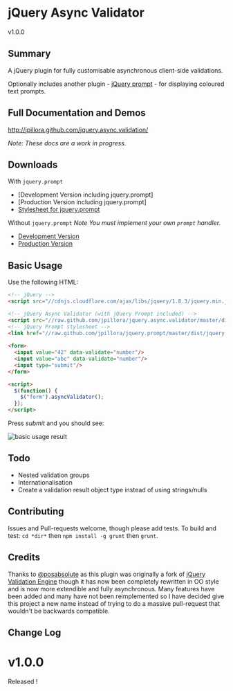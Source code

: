 jQuery Async Validator
=====
v1.0.0

Summary
---
A jQuery plugin for fully customisable asynchronous client-side validations.

Optionally includes another plugin - [jQuery prompt](http://www.github.com/jpillora/jquery.prompt/) - for displaying coloured text prompts.

Full Documentation and Demos
---
http://jpillora.github.com/jquery.async.validation/

*Note: These docs are a work in progress.*

Downloads
---

With `jquery.prompt`

* [Development Version including jquery.prompt]
* [Production Version including jquery.prompt]
* [Stylesheet for jquery.prompt]

Without `jquery.prompt`
*Note You must implement your own `prompt` handler.*

* [Development Version]
* [Production Version]

Basic Usage
---

Use the following HTML:

``` html
<!-- jQuery -->
<script src="//cdnjs.cloudflare.com/ajax/libs/jquery/1.8.3/jquery.min.js"></script>

<!-- jQuery Async Validator (with jQuery Prompt included) -->
<script src="//raw.github.com/jpillora/jquery.async.validator/master/dist/jquery.async.validator.prompt.min.js"></script>
<!-- jQuery Prompt stylesheet -->
<link href="//raw.github.com/jpillora/jquery.prompt/master/dist/jquery.prompt.css" rel="stylesheet" type="text/css" >
 
<form>
  <input value="42" data-validate="number"/>
  <input value="abc" data-validate="number"/>
  <input type="submit"/>
</form>

<script>
  $(function() {
    $("form").asyncValidator();
  });
</script>
```

Press *submit* and you should see:

![basic usage result](//raw.github.com/jpillora/jquery.async.validator/master/demo/demos/quickstart.png)

Todo
---
* Nested validation groups
* Internationalisation
* Create a validation result object type instead of using strings/nulls 

Contributing
---
Issues and Pull-requests welcome, though please add tests. To build and test: `cd *dir*` then `npm install -g grunt` then `grunt`.

Credits
---
Thanks to [@posabsolute](https://github.com/posabsolute) as this plugin was originally a fork of [jQuery Validation Engine](https://github.com/posabsolute/jQuery-Validation-Engine) though it has now been completely rewritten in OO style and is now more extendible and fully asynchronous. Many features have been added and many have not been reimplemented so I have decided give this project a new name instead of trying to do a massive pull-request that wouldn't be backwards compatible.

Change Log
---

v1.0.0
======
Released !


  [Development Version with jquery.prompt]: http://raw.github.com/jpillora/jquery.async.validator/master/dist/jquery.async.validator.prompt.js
  [Production Version with jquery.prompt]: http://raw.github.com/jpillora/jquery.async.validator/master/dist/jquery.async.validator.prompt.min.js
  [Development Version]: http://raw.github.com/jpillora/jquery.async.validator/master/dist/jquery.async.validator.js
  [Production Version]: http://raw.github.com/jpillora/jquery.async.validator/master/dist/jquery.async.validator.min.js
  [Stylesheet for jquery.prompt]: http://raw.github.com/jpillora/jquery.prompt/master/dist/jquery.prompt.css




